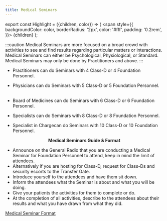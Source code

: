 ```yaml
---
title: Medical Seminars
---
```

export const Highlight = ({children, color}) => (
  <span
    style={{
      backgroundColor: color,
      borderRadius: '2px',
      color: '#fff',
      padding: '0.2rem',
    }}>
    {children}
  </span>
);

:::caution
Medical Seminars are more focused on a broad crowd with activities to see and find results regarding particular matters or interactions. Medical Seminars can either be Psychological, Physiological, or Standard. Medical Seminars may only be done by Practitioners and above.
:::

- <Highlight color="#0d7800">Practitioners</Highlight> can do Seminars with 4 Class-D or 4 Foundation Personnel.

- <Highlight color="#005a1c">Physicians</Highlight> can do Seminars with 5 Class-D or 5 Foundation Personnel.<br></br>

- <Highlight color="#ee7a00">Board of Medicines</Highlight> can do Seminars with 6 Class-D or 6 Foundation Personnel.

- <Highlight color="#303bc9">Specialists</Highlight> can do Seminars with 8 Class-D or 8 Foundation Personnel.

- <Highlight color="#FA8072">Specialist in Charge</Highlight>can do Seminars with 10 Class-D or 10 Foundation Personnel.

<center><strong>Medical Seminars Guide & Format</strong></center>

- Announce on the General Radio that you are conducting a Medical Seminar for Foundation Personnel to attend, keep in mind the limit of attendees.
- Alternatively if you are hosting for Class-D, request for Class-Ds and security escorts to the Transfer Gate.
- Introduce yourself to the attendees and have them sit down.
- Inform the attendees what the Seminar is about and what you will be doing.
- Give your patients the activities for them to complete or do.
- At the completion of all activities, describe to the attendees about their results and what you have drawn from what they did.

[Medical Seminar Format](https://docs.google.com/document/d/1y3Cx5ArUaG00fKo_cLKhJ5QxIkWrW3RQdEs3qhcZt4U/edit?usp=sharing)